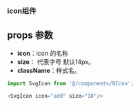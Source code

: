 ### icon组件

## props 参数

* **icon**：icon 的名称
* **size**： 代表字号 默认14px。
* **className**：样式名。

```javascript
import SvgIcon from '@/components/BIcon';

<SvgIcon icon="add" size="18"/>
```
